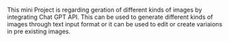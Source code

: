 This mini Project is regarding geration of different kinds of images by integrating Chat GPT API. This can be used to generate different kinds of images through text input format or it can be used to edit or create variaions in pre existing images. 
